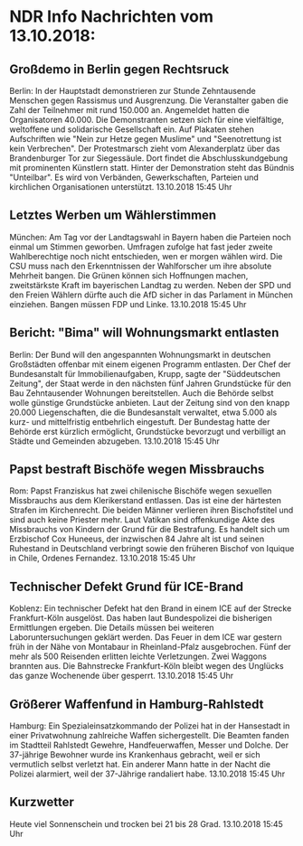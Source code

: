 # NDR Info Nachrichten vom 13.10.2018:


## Großdemo in Berlin gegen Rechtsruck
Berlin: In der Hauptstadt demonstrieren zur Stunde Zehntausende Menschen gegen Rassismus und Ausgrenzung. Die Veranstalter gaben die Zahl der Teilnehmer mit rund 150.000 an. Angemeldet hatten die Organisatoren 40.000. Die Demonstranten setzen sich für eine vielfältige, weltoffene und solidarische Gesellschaft ein. Auf Plakaten stehen Aufschriften wie "Nein zur Hetze gegen Muslime" und "Seenotrettung ist kein Verbrechen". Der Protestmarsch zieht vom Alexanderplatz über das Brandenburger Tor zur Siegessäule. Dort findet die Abschlusskundgebung mit prominenten Künstlern statt. Hinter der Demonstration steht das Bündnis "Unteilbar". Es wird von Verbänden, Gewerkschaften, Parteien und kirchlichen Organisationen unterstützt. 13.10.2018 15:45 Uhr 

## Letztes Werben um Wählerstimmen
München:	Am Tag vor der Landtagswahl in Bayern haben die Parteien noch einmal um Stimmen geworben. Umfragen zufolge hat fast jeder zweite Wahlberechtige noch nicht entschieden, wen er morgen wählen wird. Die CSU muss nach den Erkenntnissen der Wahlforscher um ihre absolute Mehrheit bangen. Die Grünen können sich Hoffnungen machen, zweitstärkste Kraft im bayerischen Landtag zu werden. Neben der SPD und den Freien Wählern dürfte auch die AfD sicher in das Parlament in München einziehen. Bangen müssen FDP und Linke. 13.10.2018 15:45 Uhr 

## Bericht: "Bima" will Wohnungsmarkt entlasten
Berlin: Der Bund will den angespannten Wohnungsmarkt in deutschen Großstädten offenbar mit einem eigenen Programm entlasten. Der Chef der Bundesanstalt für Immobilienaufgaben, Krupp, sagte der "Süddeutschen Zeitung", der Staat werde in den nächsten fünf Jahren Grundstücke für den Bau Zehntausender Wohnungen bereitstellen. Auch die Behörde selbst wolle günstige Grundstücke anbieten. Laut der Zeitung sind von den knapp 20.000 Liegenschaften, die die Bundesanstalt verwaltet, etwa 5.000 als kurz- und mittelfristig entbehrlich eingestuft. Der Bundestag hatte der Behörde erst kürzlich ermöglicht, Grundstücke bevorzugt und verbilligt an Städte und Gemeinden abzugeben. 13.10.2018 15:45 Uhr 

## Papst bestraft Bischöfe wegen Missbrauchs
Rom:	Papst Franziskus hat zwei chilenische Bischöfe wegen sexuellen Missbrauchs aus dem Klerikerstand entlassen. Das ist eine der härtesten Strafen im Kirchenrecht. Die beiden Männer verlieren ihren Bischofstitel und sind auch keine Priester mehr. Laut Vatikan sind offenkundige Akte des Missbrauchs von Kindern der Grund für die Bestrafung. Es handelt sich um Erzbischof Cox Huneeus, der inzwischen 84 Jahre alt ist und seinen Ruhestand in Deutschland verbringt sowie den früheren Bischof von Iquique in Chile, Ordenes Fernandez. 13.10.2018 15:45 Uhr 

## Technischer Defekt Grund für ICE-Brand
Koblenz: Ein technischer Defekt hat den Brand in einem ICE auf der Strecke Frankfurt-Köln ausgelöst. Das haben laut Bundespolizei die bisherigen Ermittlungen ergeben. Die Details müssen bei weiteren Laboruntersuchungen geklärt werden. Das Feuer in dem ICE war gestern früh in der Nähe von Montabaur in Rheinland-Pfalz ausgebrochen. Fünf der mehr als 500 Reisenden erlitten leichte Verletzungen. Zwei Waggons brannten aus. Die Bahnstrecke Frankfurt-Köln bleibt wegen des Unglücks das ganze Wochenende über gesperrt. 13.10.2018 15:45 Uhr 

## Größerer Waffenfund in Hamburg-Rahlstedt
Hamburg: Ein Spezialeinsatzkommando der Polizei hat in der Hansestadt in einer Privatwohnung zahlreiche Waffen sichergestellt. Die Beamten fanden im Stadtteil Rahlstedt Gewehre, Handfeuerwaffen, Messer und Dolche. Der 37-jährige Bewohner wurde ins Krankenhaus gebracht, weil er sich vermutlich selbst verletzt hat. Ein anderer Mann hatte in der Nacht die Polizei alarmiert, weil der 37-Jährige randaliert habe. 13.10.2018 15:45 Uhr 

## Kurzwetter
Heute viel Sonnenschein und trocken bei 21 bis 28 Grad. 13.10.2018 15:45 Uhr 
